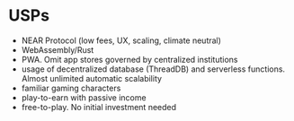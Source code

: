 # USPs

- NEAR Protocol (low fees, UX, scaling, climate neutral)
- WebAssembly/Rust
- PWA. Omit app stores governed by centralized institutions
- usage of decentralized database (ThreadDB) and serverless functions. Almost unlimited automatic scalability
- familiar gaming characters
- play-to-earn with passive income
- free-to-play. No initial investment needed
